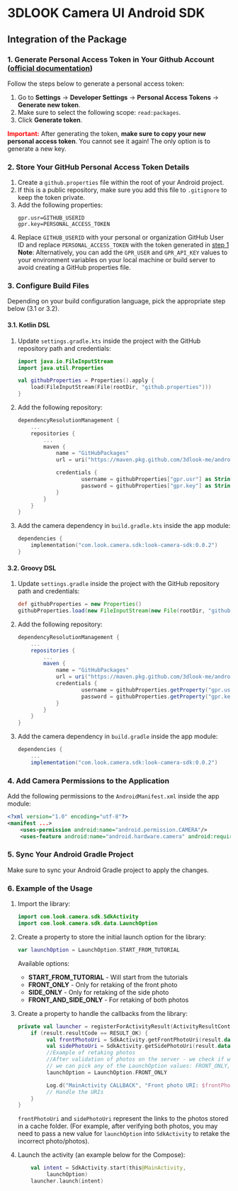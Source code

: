 
# 3DLOOK Camera UI Android SDK  
## Integration of the Package

### 1. Generate Personal Access Token in Your Github Account ([official documentation](https://docs.github.com/en/authentication/keeping-your-account-and-data-secure/managing-your-personal-access-tokens))

Follow the steps below to generate a personal access token:

1. Go to **Settings** -> **Developer Settings** -> **Personal Access Tokens** -> **Generate new token**.
2. Make sure to select the following scope: `read:packages`.
3. Click **Generate token**.

<span style="color:red">**Important:**</span> After generating the token, **make sure to copy your new personal access token**. You cannot see it again! The only option is to generate a new key.

### 2. Store Your GitHub Personal Access Token Details
1. Create a `github.properties` file within the root of your Android project.
2. If this is a public repository, make sure you add this file to `.gitignore` to keep the token private.
3. Add the following properties:
	```properties
	gpr.usr=GITHUB_USERID
	gpr.key=PERSONAL_ACCESS_TOKEN
	```
4. Replace `GITHUB_USERID` with your personal or organization GitHub User ID and replace `PERSONAL_ACCESS_TOKEN` with the token generated in [step 1](#1-generate-personal-access-token-in-your-github-account-offial-documentation)  
**Note**: Alternatively, you can add the `GPR_USER` and `GPR_API_KEY` values to your environment variables on your local machine or build server to avoid creating a GitHub properties file.

### 3. Configure Build Files

Depending on your build configuration language, pick the appropriate step below (3.1 or 3.2).

#### 3.1. Kotlin DSL

1. Update `settings.gradle.kts` inside the project with the GitHub repository path and credentials:
	```kotlin
	import java.io.FileInputStream
	import java.util.Properties

	val githubProperties = Properties().apply {
		load(FileInputStream(File(rootDir, "github.properties")))
	}
	```
2. Add the following repository:
	```kotlin
	dependencyResolutionManagement {
		...
		repositories {
			...
			maven {
				name = "GitHubPackages"
				url = uri("https://maven.pkg.github.com/3dlook-me/android_sdk_public")

				credentials {
						username = githubProperties["gpr.usr"] as String? ?: System.getenv("GPR_USER")
						password = githubProperties["gpr.key"] as String? ?: System.getenv("GPR_API_KEY")
				}
			}
		}
	}
	```
3. Add the camera dependency in `build.gradle.kts` inside the app module:
	```kotlin
	dependencies {
		implementation("com.look.camera.sdk:look-camera-sdk:0.0.2")
	}
	```

#### 3.2. Groovy DSL

1. Update `settings.gradle` inside the project with the GitHub repository path and credentials:
	```groovy
	def githubProperties = new Properties()
	githubProperties.load(new FileInputStream(new File(rootDir, "github.properties")))
	```
2. Add the following repository:
	```groovy
	dependencyResolutionManagement {
		...
		repositories {
			...
			maven {
				name = "GitHubPackages"
				url = uri("https://maven.pkg.github.com/3dlook-me/android_sdk_public")
				credentials {
						username = githubProperties.getProperty("gpr.usr") ?: System.getenv("GPR_USER")
						password = githubProperties.getProperty("gpr.key") ?: System.getenv("GPR_API_KEY")
				}
			}
		}
	}
	```
3. Add the camera dependency in `build.gradle` inside the app module:
	```groovy
	dependencies {
		...
		implementation("com.look.camera.sdk:look-camera-sdk:0.0.2")
	```

### 4. Add Camera Permissions to the Application

Add the following permissions to the `AndroidManifest.xml` inside the app module:
```xml
<?xml version="1.0" encoding="utf-8"?>
<manifest ...>
	<uses-permission android:name="android.permission.CAMERA"/>
	<uses-feature android:name="android.hardware.camera" android:required="false" />
```

### 5. Sync Your Android Gradle Project

Make sure to sync your Android Gradle project to apply the changes.

### 6. Example of the Usage

1. Import the library:
	```kotlin
	import com.look.camera.sdk.SdkActivity
	import com.look.camera.sdk.data.LaunchOption
	```
2. Create a property to store the initial launch option for the library:
	```kotlin
	var launchOption = LaunchOption.START_FROM_TUTORIAL
	```
	Available options:
	* **START_FROM_TUTORIAL** - Will start from the tutorials
	* **FRONT_ONLY** - Only for retaking of the front photo
	* **SIDE_ONLY** - Only for retaking of the side photo
	* **FRONT_AND_SIDE_ONLY** - For retaking of both photos
3. Create a property to handle the callbacks from the library:
	```kotlin
	private val launcher = registerForActivityResult(ActivityResultContracts.StartActivityForResult()) { result ->
		if (result.resultCode == RESULT_OK) {
			 val frontPhotoUri = SdkActivity.getFrontPhotoUri(result.data)
			 val sidePhotoUri = SdkActivity.getSidePhotoUri(result.data)
			 //Example of retaking photos
			 //After validation of photos on the server - we check if we want to launch SDK again
			 // we can pick any of the LaunchOption values: FRONT_ONLY, SIDE_ONLY, FRONT_AND_SIDE_ONLY
			 launchOption = LaunchOption.FRONT_ONLY

			 Log.d("MainActivity CALLBACK", "Front photo URI: $frontPhotoUri, Side photo URI: $sidePhotoUri")
			 // Handle the URIs
		}
	}
	```
	`frontPhotoUri` and `sidePhotoUri` represent the links to the photos stored in a cache folder. (For example, after verifying both photos, you may need to pass a new value for `launchOption` into `SdkActivity` to retake the incorrect photo/photos).

4. Launch the activity (an example below for the Compose):
	```kotlin
		val intent = SdkActivity.start(this@MainActivity,
			 launchOption)
		launcher.launch(intent)
	```
